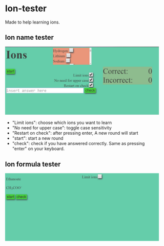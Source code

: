 # Ion-tester #
Made to help learning ions.
## Ion name tester ##
![Name test screenshot](screenshots/ion_name_test_screen_shot.JPG)
* "Limit ions": choose which ions you want to learn
* "No need for upper case": toggle case sensitivity
* "Restart on check": after pressing enter, A new round will start
* "start": start a new round
* "check": check if you have answered correctly. Same as pressing "enter" on your keyboard.
## Ion formula tester ##
![Tester screenshot](screenshots/ion_tester_screen_shot.JPG)
